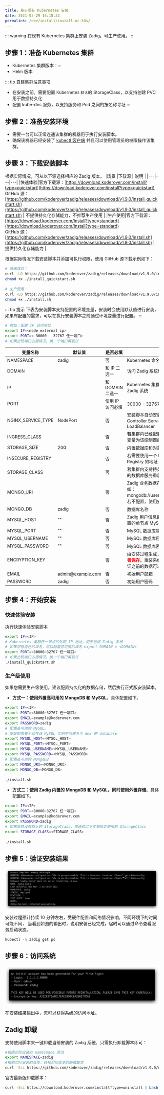 ```yaml
---
title: 基于现有 Kubernetes 安装
date: 2021-03-29 16:18:33
permalink: /dev/install/install-on-k8s/
---
```


::: warning
在现有 Kubernetes 集群上安装 Zadig。可生产使用。
:::

## 步骤 1：准备 Kubernetes 集群

- Kubernetes 集群版本：<Badge text="v1.16" />~<Badge text="v1.21" /><br>
- Helm  <Badge text="v3.0.0 +" /> 版本<br>

::: tip 自建集群注意事项
- 在安装之前，需要配置 Kubernetes `默认`的 StorageClass，以支持创建 PVC 用于数据持久化
- 配置 kube-dns 服务，以支持服务和 Pod 之间的按名称寻址
:::

## 步骤 2：准备安装环境

- 需要一台可以正常连通该集群的机器用于执行安装脚本。
- 确保该机器已经安装了 [kubectl 客户端](https://kubernetes.io/docs/tasks/tools/) 并且可以使用管理员的权限操作该集群。

## 步骤 3：下载安装脚本

根据实际情况，可从以下源选择相应的 Zadig 版本。
|场景 |下载源 | 说明 |
|---|---|---|
|快速体验|官方下载源：[https://download.koderover.com/install?type=quickstart](https://download.koderover.com/install?type=quickstart) <br> GitHub 源：[https://github.com/koderover/zadig/releases/download/v1.9.0/install_quickstart.sh](https://github.com/koderover/zadig/releases/download/v1.9.0/install_quickstart.sh) | 不提供持久化存储能力，不推荐生产使用 |
|生产使用|官方下载源：[https://download.koderover.com/install?type=standard](https://download.koderover.com/install?type=standard) <br> GitHub 源：[https://github.com/koderover/zadig/releases/download/v1.9.0/install.sh](https://github.com/koderover/zadig/releases/download/v1.9.0/install.sh) | 提供持久化存储能力 |

根据实际情况下载安装脚本并添加可执行权限，使用 GitHub 源下载示例如下：

```bash
# 快速体验：
curl -LO https://github.com/koderover/zadig/releases/download/v1.9.0/install_quickstart.sh
chmod +x ./install_quickstart.sh

# 生产使用：
curl -LO https://github.com/koderover/zadig/releases/download/v1.9.0/install.sh
chmod +x ./install.sh
```

::: tip 提示
下表为安装脚本支持配置的环境变量，安装时会使用默认值进行安装，如果有配置的需求，可以在执行安装脚本之前通过环境变量进行配置。
:::

```bash
# 例如：配置 IP 访问地址
export IP=<node external ip>
export PORT=< 30000 - 32767 任一端口>
# 如果出现端口占用情况，换一个端口再尝试
```

| 变量名称                   | 默认值                       | 是否必填         | 说明                                                                                                                                                       |
| -------------------------- | ---------------------------- | -------          | -----------------------------------------------                                                                                                            |
| NAMESPACE                  | zadig                        | 否               | Kubernetes 命名空间                                                                                                                                        |
| DOMAIN                     |                              | 和 IP 二选一     | 访问 Zadig 系统域名                                                                                                                                        |
| IP                         |                              | 和 DOMAIN 二选一 | Kubernetes 集群任一节点的外网 IP 地址，用于访问 Zadig 系统                                                                                                 |
| PORT                       |                              | 使用 IP 访问必填 | 30000 - 32767 任一端口                                                                                                                                     |
| NGINX_SERVICE_TYPE         | NodePort                     | 否               | 安装脚本自动安装的 Gateway Proxy Service 和 Ingress Controller Service 类型为 NodePort， 可配置为： LoadBalancer                                           |
| INGRESS_CLASS              |                              | 否               | 若集群内已经配置了 Nginx Ingress 控制器，则设置这个变量为该控制器的名称                                                                                    |
| STORAGE_SIZE               | 20G                          | 否               | 内置数据库和对象存储各自的数据存储大小                                                                                                                     |
| INSECURE_REGISTRY          |                              | 否               | 若需要使用一个 HTTP 协议的 Registry，则设置该变量为 Registry 的地址 ，如 10.0.0.1:5000                                                                     |
| STORAGE_CLASS              |                              | 否               | 若集群内支持持久存储卷，可以设置该变量，避免 Zadig 的数据库服务重启后数据丢失                                                                              |
| MONGO_URI                  |                              | 否               | Zadig 业务数据存储，配置多个地址时需要进行转义，例如：mongodb://user:password@8.10.20.20\\,8.10.20.30。若不配置，使用安装脚本中内置的单节点 MongoDB        |
| MONGO_DB                   | zadig                        | 否               | 数据库名称                                                                                                                                                 |
| MYSQL_HOST                 | ""                           | 否               | Zadig 用户信息数据存储，若不配置，使用安装脚本中内置的单节点 MySQL                                                                                         |
| MYSQL_PORT                 | ""                           | 否               | MySQL 数据库端口                                                                                                                                           |
| MYSQL_USERNAME             | ""                           | 否               | MySQL 数据库用户名                                                                                                                                         |
| MYSQL_PASSWORD             | ""                           | 否               | MySQL 数据库密码                                                                                                                                           |
| ENCRYPTION_KEY             |                              | 否               | 由安装过程生成，用于数据加密解密，<font color=#FF000 >**第一次安装后请妥善保存**</font>。重装系统时需设置 ENCRYPTION_KEY，才能保证之前的数据可以被正确解密 |
| EMAIL                      | admin@example.com            | 否               | 初始用户邮箱                                                                                                                                               |
| PASSWORD                   | zadig                        | 否               | 初始用户密码                                                                                                                                               |

## 步骤 4：开始安装

### 快速体验安装
执行快速体验安装脚本

```bash
export IP=<IP>
# Kubernetes 集群任一节点的外网 IP 地址，用于访问 Zadig 系统
# 如果您有自己的域名，可以配置您可用的域名 export DOMAIN = <DOMAIN>
export PORT=<30000~32767 任一端口>
# 如果出现端口占用情况，换一个端口再尝试
./install_quickstart.sh
```
### 生产级使用

如果您需要生产级使用，建议配置持久化的数据存储，然后执行正式版安装脚本。

- **方式一：使用外置高可用的 MongoDB 和 MySQL**。具体配置如下。
```bash
export IP=<IP>
export PORT=<30000~32767 任一端口>
export EMAIL=example@koderover.com
export PASSWORD=zadig
# 配置高可用的 MySQL。
# 安装前需要手动在该 MySQL 实例中创建名为 dex 的 database
export MYSQL_HOST=<MYSQL_HOST>
export MYSQL_PORT=<MYSQL_PORT>
export MYSQL_USERNAME=<MYSQL_USERNAME>
export MYSQL_PASSWORD=<MYSQL_PASSWORD>
# 配置高可用的 MongoDB
export MONGO_URI=<MONGO_URI>
export MONGO_DB=<MONGO_DB>

./install.sh
```
- **方式二：使用 Zadig 内置的 MongoDB 和 MySQL，同时使用外置存储**。具体配置如下。
```bash
export IP=<IP>
export PORT=<30000~32767 任一端口>
export EMAIL=example@koderover.com
export PASSWORD=zadig
# 如果集群没有默认的 StorageClass，需通过以下变量指定使用的 StorageClass
export STORAGE_CLASS=<STORAGE_CLASS>

./install.sh
```

## 步骤 5：验证安装结果

![预期安装结果](./_images/k8s_install_success.png)

安装过程预计持续 10 分钟左右，受硬件配置和网络情况影响，不同环境下的时间可能不同，
当看到如图的输出时，说明安装已经完成，届时可以通过命令查看服务启动状态。

```bash
kubectl -n zadig get po
```
## 步骤 6：访问系统

![预期安装结果](./_images/get_endpoint.png)

在安装结果输出中，您可以获得系统的访问地址。


## Zadig 卸载

支持使用脚本来一键卸载当前安装的 Zadig 系统，只需执行卸载脚本即可：

```bash
#根据实际安装的 namespace 修改
export NAMESPACE=zadig
#根据实际安装的版本，选择对应版本的卸载脚本
curl -SsL https://github.com/koderover/zadig/releases/download/v1.9.0/uninstall.sh |bash
```

官方最新版卸载脚本：
```bash
curl -SsL https://download.koderover.com/install?type=uninstall | bash
```
